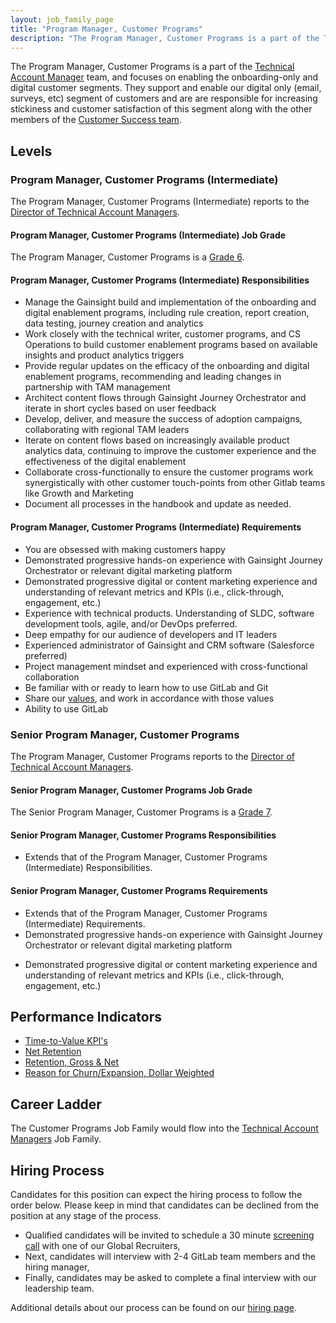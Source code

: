 ```yaml
---
layout: job_family_page
title: "Program Manager, Customer Programs"
description: "The Program Manager, Customer Programs is a part of the Technical Account Manager team, and focuses on  enabling the onboarding-only and digital customer segments."
---
```


The Program Manager, Customer Programs is a part of the [Technical Account Manager](/job-families/sales/technical-account-manager/) team, and focuses on  enabling the onboarding-only and digital customer segments. They support and enable our digital only (email, surveys, etc) segment of customers and are are responsible for increasing stickiness and customer satisfaction of this segment along with the other members of the [Customer Success team](/handbook/customer-success/).

## Levels

### Program Manager, Customer Programs (Intermediate)
 
The Program Manager, Customer Programs (Intermediate) reports to the [Director of Technical Account Managers](/job-families/sales/technical-account-manager/#director-of-tams).
 
#### Program Manager, Customer Programs (Intermediate) Job Grade
 
The Program Manager, Customer Programs is a [Grade 6](/handbook/total-rewards/compensation/compensation-calculator/#gitlab-job-grades).
 
#### Program Manager, Customer Programs (Intermediate) Responsibilities
 
- Manage the Gainsight build and implementation of the onboarding and digital enablement programs, including rule creation, report creation, data testing, journey creation and analytics
- Work closely with the technical writer, customer programs, and CS Operations to build customer enablement programs based on available insights and product analytics triggers
- Provide regular updates on the efficacy of the onboarding and digital enablement programs, recommending and leading changes in partnership with TAM management
- Architect content flows through Gainsight Journey Orchestrator and iterate in short cycles based on user feedback
- Develop, deliver, and measure the success of adoption campaigns, collaborating with regional TAM leaders
- Iterate on content flows based on increasingly available product analytics data, continuing to improve the customer experience and the effectiveness of the digital enablement
- Collaborate cross-functionally to ensure the customer programs work synergistically with other customer touch-points from other Gitlab teams like Growth and Marketing
- Document all processes in the handbook and update as needed.
 
#### Program Manager, Customer Programs (Intermediate) Requirements
 
- You are obsessed with making customers happy
- Demonstrated progressive hands-on experience with Gainsight Journey Orchestrator or relevant digital marketing platform 
- Demonstrated progressive digital or content marketing experience and understanding of relevant metrics and KPIs (i.e., click-through, engagement, etc.)
- Experience with technical products. Understanding of SLDC, software development tools, agile, and/or DevOps preferred.
- Deep empathy for our audience of developers and IT leaders
- Experienced administrator of Gainsight and CRM software (Salesforce preferred)
- Project management mindset and experienced with cross-functional collaboration
- Be familiar with or ready to learn how to use GitLab and Git
- Share our [values](/handbook/values/), and work in accordance with those values
- Ability to use GitLab

### Senior Program Manager, Customer Programs
 
The Program Manager, Customer Programs reports to the [Director of Technical Account Managers](/job-families/sales/technical-account-manager/#director-of-tams).
 
#### Senior Program Manager, Customer Programs Job Grade
 
The Senior Program Manager, Customer Programs is a [Grade 7](/handbook/total-rewards/compensation/compensation-calculator/#gitlab-job-grades).
 
#### Senior Program Manager, Customer Programs Responsibilities

* Extends that of the Program Manager, Customer Programs (Intermediate) Responsibilities.

#### Senior Program Manager, Customer Programs Requirements

* Extends that of the Program Manager, Customer Programs (Intermediate) Requirements.
* Demonstrated progressive hands-on experience with Gainsight Journey Orchestrator or relevant digital marketing platform 
- Demonstrated progressive digital or content marketing experience and understanding of relevant metrics and KPIs (i.e., click-through, engagement, etc.)
 
## Performance Indicators
 
* [Time-to-Value KPI's](/handbook/customer-success/vision/#time-to-value-kpis)
* [Net Retention](/handbook/customer-success/vision/#retention-and-reasons-for-churn)
* [Retention, Gross & Net](/handbook/customer-success/vision/#retention-gross--net-dollar-weighted)
* [Reason for Churn/Expansion, Dollar Weighted](/handbook/customer-success/vision/#retention-gross--net-dollar-weighted)
 
## Career Ladder
 
The Customer Programs Job Family would flow into the [Technical Account Managers](/job-families/sales/technical-account-manager/) Job Family.
 
## Hiring Process
 
Candidates for this position can expect the hiring process to follow the order below. Please keep in mind that candidates can be declined from the position at any stage of the process. 
 
* Qualified candidates will be invited to schedule a 30 minute [screening call](/handbook/hiring/interviewing/#screening-call) with one of our Global Recruiters,
* Next, candidates will interview with 2-4 GitLab team members and the hiring manager,
* Finally, candidates may be asked to complete a final interview with our leadership team.
 
Additional details about our process can be found on our [hiring page](/handbook/hiring/interviewing/).
